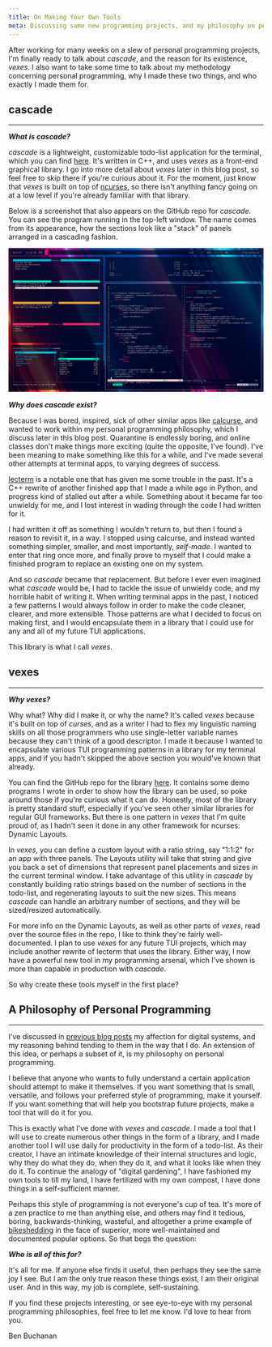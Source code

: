 ```yaml
---
title: On Making Your Own Tools
meta: Discussing some new programming projects, and my philosophy on personal programming.
---
```


After working for many weeks on a slew of personal programming projects, I'm finally ready to talk about _cascade_, and the reason for its existence, _vexes_. I also want to take some time to talk about my methodology concerning personal programming, why I made these two things, and who exactly I made them for.

## cascade

---

___What is cascade?___

_cascade_ is a lightweight, customizable todo-list application for the terminal, which you can find [here](https://github.com/Nynergy/cascade). It's written in C++, and uses _vexes_ as a front-end graphical library. I go into more detail about _vexes_ later in this blog post, so feel free to skip there if you're curious about it. For the moment, just know that _vexes_ is built on top of [ncurses](https://en.wikipedia.org/wiki/Ncurses), so there isn't anything fancy going on at a low level if you're already familiar with that library.

Below is a screenshot that also appears on the GitHub repo for _cascade_. You can see the program running in the top-left window. The name comes from its appearance, how the sections look like a "stack" of panels arranged in a cascading fashion.

![showcase](/assets/blog/cascade.jpg)

___Why does cascade exist?___

Because I was bored, inspired, sick of other similar apps like [calcurse](https://www.calcurse.org/), and wanted to work within my personal programming philosophy, which I discuss later in this blog post. Quarantine is endlessly boring, and online classes don't make things more exciting (quite the opposite, I've found). I've been meaning to make something like this for a while, and I've made several other attempts at terminal apps, to varying degrees of success.

[lecterm](https://github.com/Nynergy/lecterm) is a notable one that has given me some trouble in the past. It's a C++ rewrite of another finished app that I made a while ago in Python, and progress kind of stalled out after a while. Something about it became far too unwieldy for me, and I lost interest in wading through the code I had written for it.

I had written it off as something I wouldn't return to, but then I found a reason to revisit it, in a way. I stopped using calcurse, and instead wanted something simpler, smaller, and most importantly, _self-made_. I wanted to enter that ring once more, and finally prove to myself that I could make a finished program to replace an existing one on my system.

And so _cascade_ became that replacement. But before I ever even imagined what _cascade_ would be, I had to tackle the issue of unwieldy code, and my horrible habit of writing it. When writing terminal apps in the past, I noticed a few patterns I would always follow in order to make the code cleaner, clearer, and more extensible. Those patterns are what I decided to focus on making first, and I would encapsulate them in a library that I could use for any and all of my future TUI applications.

This library is what I call _vexes_.

## vexes

---

___Why vexes?___

Why what? Why did I make it, or why the name? It's called _vexes_ because it's built on top of _curses_, and as a writer I had to flex my linguistic naming skills on all those programmers who use single-letter variable names because they can't think of a good descriptor. I made it because I wanted to encapsulate various TUI programming patterns in a library for my terminal apps, and if you hadn't skipped the above section you would've known that already.

You can find the GitHub repo for the library [here](https://github.com/Nynergy/vexes). It contains some demo programs I wrote in order to show how the library can be used, so poke around those if you're curious what it can do. Honestly, most of the library is pretty standard stuff, especially if you've seen other similar libraries for regular GUI frameworks. But there is one pattern in _vexes_ that I'm quite proud of, as I hadn't seen it done in any other framework for ncurses: Dynamic Layouts.

In _vexes_, you can define a custom layout with a ratio string, say "1:1:2" for an app with three panels. The Layouts utility will take that string and give you back a set of dimensions that represent panel placements and sizes in the current terminal window. I take advantage of this utility in _cascade_ by constantly building ratio strings based on the number of sections in the todo-list, and regenerating layouts to suit the new sizes. This means _cascade_ can handle an arbitrary number of sections, and they will be sized/resized automatically.

For more info on the Dynamic Layouts, as well as other parts of _vexes_, read over the source files in the repo, I like to think they're fairly well-documented. I plan to use _vexes_ for any future TUI projects, which may include another rewrite of lecterm that uses the library. Either way, I now have a powerful new tool in my programming arsenal, which I've shown is more than capable in production with _cascade_.

So why create these tools myself in the first place?

## A Philosophy of Personal Programming

---

I've discussed in [previous blog posts](/blog/2020/07/06/On-Linux-and-the-Art-of-Digital-Gardening/) my affection for digital systems, and my reasoning behind tending to them in the way that I do. An extension of this idea, or perhaps a subset of it, is my philosophy on personal programming.

I believe that anyone who wants to fully understand a certain application should attempt to make it themselves. If you want something that is small, versatile, and follows your preferred style of programming, make it yourself. If you want something that will help you bootstrap future projects, make a tool that will do it for you.

This is exactly what I've done with _vexes_ and _cascade_. I made a tool that I will use to create numerous other things in the form of a library, and I made another tool I will use daily for productivity in the form of a todo-list. As their creator, I have an intimate knowledge of their internal structures and logic, why they do what they do, when they do it, and what it looks like when they do it. To continue the analogy of "digital gardening", I have fashioned my own tools to till my land, I have fertilized with my own compost, I have done things in a self-sufficient manner.

Perhaps this style of programming is not everyone's cup of tea. It's more of a zen practice to me than anything else, and others may find it tedious, boring, backwards-thinking, wasteful, and altogether a prime example of [bikeshedding](https://en.wiktionary.org/wiki/bikeshedding) in the face of superior, more well-maintained and documented popular options. So that begs the question:

___Who is all of this for?___

It's all for me. If anyone else finds it useful, then perhaps they see the same joy I see. But I am the only true reason these things exist, I am their original user. And in this way, my job is complete, self-sustaining.

If you find these projects interesting, or see eye-to-eye with my personal programming philosophies, feel free to let me know. I'd love to hear from you.

<div class="attrib">
Ben Buchanan
</div>
